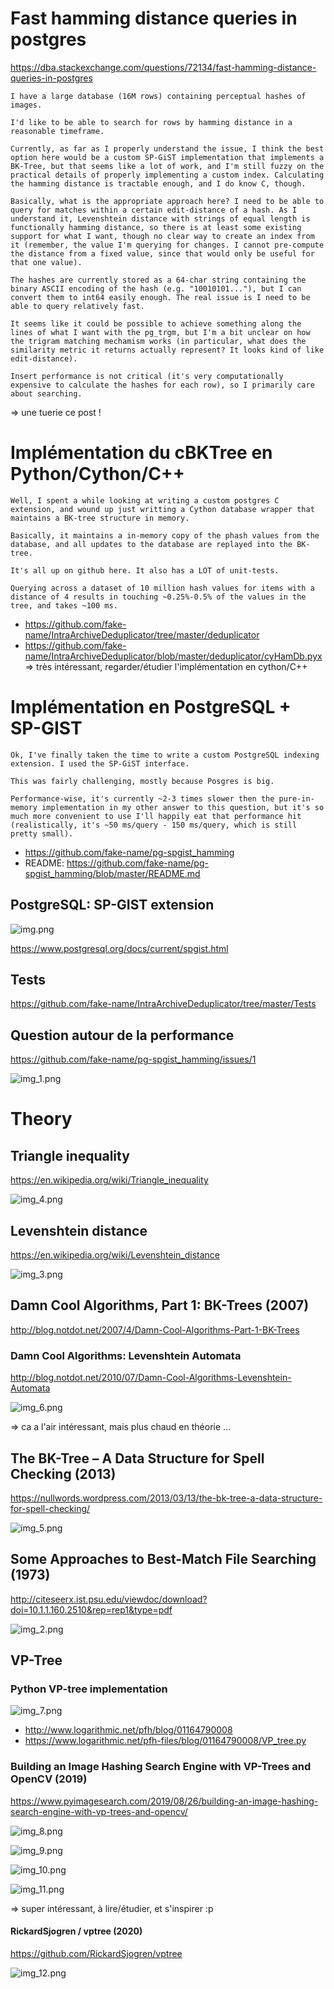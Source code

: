 # Fast hamming distance queries in postgres

https://dba.stackexchange.com/questions/72134/fast-hamming-distance-queries-in-postgres

```
I have a large database (16M rows) containing perceptual hashes of images.

I'd like to be able to search for rows by hamming distance in a reasonable timeframe.

Currently, as far as I properly understand the issue, I think the best option here would be a custom SP-GiST implementation that implements a BK-Tree, but that seems like a lot of work, and I'm still fuzzy on the practical details of properly implementing a custom index. Calculating the hamming distance is tractable enough, and I do know C, though.

Basically, what is the appropriate approach here? I need to be able to query for matches within a certain edit-distance of a hash. As I understand it, Levenshtein distance with strings of equal length is functionally hamming distance, so there is at least some existing support for what I want, though no clear way to create an index from it (remember, the value I'm querying for changes. I cannot pre-compute the distance from a fixed value, since that would only be useful for that one value).

The hashes are currently stored as a 64-char string containing the binary ASCII encoding of the hash (e.g. "10010101..."), but I can convert them to int64 easily enough. The real issue is I need to be able to query relatively fast.

It seems like it could be possible to achieve something along the lines of what I want with the pg_trgm, but I'm a bit unclear on how the trigram matching mechamism works (in particular, what does the similarity metric it returns actually represent? It looks kind of like edit-distance).

Insert performance is not critical (it's very computationally expensive to calculate the hashes for each row), so I primarily care about searching.
```

=> une tuerie ce post !

# Implémentation du cBKTree en Python/Cython/C++

```
Well, I spent a while looking at writing a custom postgres C extension, and wound up just writting a Cython database wrapper that maintains a BK-tree structure in memory.

Basically, it maintains a in-memory copy of the phash values from the database, and all updates to the database are replayed into the BK-tree.

It's all up on github here. It also has a LOT of unit-tests.

Querying across a dataset of 10 million hash values for items with a distance of 4 results in touching ~0.25%-0.5% of the values in the tree, and takes ~100 ms.
```

- https://github.com/fake-name/IntraArchiveDeduplicator/tree/master/deduplicator
- https://github.com/fake-name/IntraArchiveDeduplicator/blob/master/deduplicator/cyHamDb.pyx
=> très intéressant, regarder/étudier l'implémentation en cython/C++
  
# Implémentation en PostgreSQL + SP-GIST

```
Ok, I've finally taken the time to write a custom PostgreSQL indexing extension. I used the SP-GiST interface.

This was fairly challenging, mostly because Posgres is big.

Performance-wise, it's currently ~2-3 times slower then the pure-in-memory implementation in my other answer to this question, but it's so much more convenient to use I'll happily eat that performance hit (realistically, it's ~50 ms/query - 150 ms/query, which is still pretty small).
```

- https://github.com/fake-name/pg-spgist_hamming
- README: https://github.com/fake-name/pg-spgist_hamming/blob/master/README.md

## PostgreSQL: SP-GIST extension

![img.png](img.png)

https://www.postgresql.org/docs/current/spgist.html

## Tests

https://github.com/fake-name/IntraArchiveDeduplicator/tree/master/Tests

## Question autour de la performance

https://github.com/fake-name/pg-spgist_hamming/issues/1

![img_1.png](img_1.png)

# Theory

## Triangle inequality

https://en.wikipedia.org/wiki/Triangle_inequality

![img_4.png](img_4.png)

## Levenshtein distance

https://en.wikipedia.org/wiki/Levenshtein_distance

![img_3.png](img_3.png)

## Damn Cool Algorithms, Part 1: BK-Trees (2007)

http://blog.notdot.net/2007/4/Damn-Cool-Algorithms-Part-1-BK-Trees

### Damn Cool Algorithms: Levenshtein Automata

http://blog.notdot.net/2010/07/Damn-Cool-Algorithms-Levenshtein-Automata

![img_6.png](img_6.png)

=> ca a l'air intéressant, mais plus chaud en théorie ...

## The BK-Tree – A Data Structure for Spell Checking (2013)

https://nullwords.wordpress.com/2013/03/13/the-bk-tree-a-data-structure-for-spell-checking/

![img_5.png](img_5.png)

## Some Approaches to Best-Match File Searching (1973)

http://citeseerx.ist.psu.edu/viewdoc/download?doi=10.1.1.160.2510&rep=rep1&type=pdf

![img_2.png](img_2.png)

## VP-Tree
### Python VP-tree implementation

![img_7.png](img_7.png)

- http://www.logarithmic.net/pfh/blog/01164790008
- https://www.logarithmic.net/pfh-files/blog/01164790008/VP_tree.py

### Building an Image Hashing Search Engine with VP-Trees and OpenCV (2019)
https://www.pyimagesearch.com/2019/08/26/building-an-image-hashing-search-engine-with-vp-trees-and-opencv/

![img_8.png](img_8.png)

![img_9.png](img_9.png)

![img_10.png](img_10.png)

![img_11.png](img_11.png)

=> super intéressant, à lire/étudier, et s'inspirer :p

#### RickardSjogren / vptree (2020)

https://github.com/RickardSjogren/vptree

![img_12.png](img_12.png)

